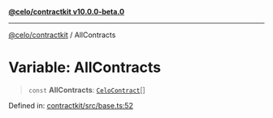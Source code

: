[**@celo/contractkit v10.0.0-beta.0**](../README.md)

***

[@celo/contractkit](../globals.md) / AllContracts

# Variable: AllContracts

> `const` **AllContracts**: [`CeloContract`](../enumerations/CeloContract.md)[]

Defined in: [contractkit/src/base.ts:52](https://github.com/celo-org/developer-tooling/blob/master/packages/sdk/contractkit/src/base.ts#L52)
